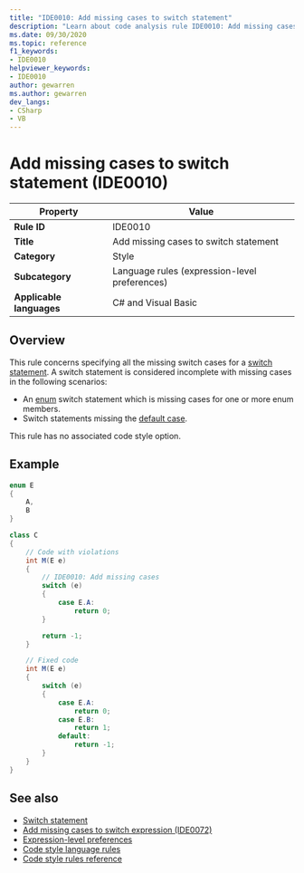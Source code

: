 ```yaml
---
title: "IDE0010: Add missing cases to switch statement"
description: "Learn about code analysis rule IDE0010: Add missing cases to switch statement"
ms.date: 09/30/2020
ms.topic: reference
f1_keywords:
- IDE0010
helpviewer_keywords:
- IDE0010
author: gewarren
ms.author: gewarren
dev_langs:
- CSharp
- VB
---
```

# Add missing cases to switch statement (IDE0010)

|Property|Value|
|-|-|
| **Rule ID** | IDE0010 |
| **Title** | Add missing cases to switch statement |
| **Category** | Style |
| **Subcategory** | Language rules (expression-level preferences) |
| **Applicable languages** | C# and Visual Basic |

## Overview

This rule concerns specifying all the missing switch cases for a [switch statement](../../../csharp/language-reference/keywords/switch.md). A switch statement is considered incomplete with missing cases in the following scenarios:

- An [enum](../../../csharp/language-reference/builtin-types/enum.md) switch statement which is missing cases for one or more enum members.
- Switch statements missing the [default case](../../../csharp/language-reference/keywords/switch.md#the-default-case).

This rule has no associated code style option.

## Example

```csharp
enum E
{
    A,
    B
}

class C
{
    // Code with violations
    int M(E e)
    {
        // IDE0010: Add missing cases
        switch (e)
        {
            case E.A:
                return 0;
        }

        return -1;
    }

    // Fixed code
    int M(E e)
    {
        switch (e)
        {
            case E.A:
                return 0;
            case E.B:
                return 1;
            default:
                return -1;
        }
    }
}
```

## See also

- [Switch statement](../../../csharp/language-reference/keywords/switch.md)
- [Add missing cases to switch expression (IDE0072)](ide0072.md)
- [Expression-level preferences](expression-level-preferences.md)
- [Code style language rules](language-rules.md)
- [Code style rules reference](index.md)
